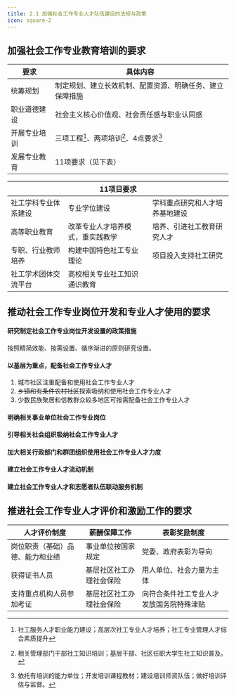 ```yaml
---
title: 2.1 加强社会工作专业人才队伍建设的法规与政策
icon: square-2
---
```


## 加强社会工作专业教育培训的要求

| 要求         | 具体内容                                                 |
| ------------ | -------------------------------------------------------- |
| 统筹规划     | 制定规划、建立长效机制、配置资源、明确任务、建立保障措施 |
| 职业道德建设 | 社会主义核心价值观、社会责任感与职业认同感               |
| 开展专业培训 | 三项工程[^1]、两项培训[^2]、4点要求[^3]                  |
| 发展专业教育 | 11项要求（见下表）                                       |

<table>
    <thead>
        <th colspan="3">11项目要求</th>
    </thead>
    <tbody>
        <tr>
            <td>社工学科专业体系建设</td>
            <td>专业学位建设</td>
            <td>学科重点研究和人才培养基地建设</td>
        </tr>
        <tr>
        	<td>高等职业教育</td>
            <td>改革专业人才培养模式，重实践教学</td>
            <td>培养、引进社工教育研究人才</td>
        </tr>
        <tr>
        	<td>专职、行业教师培养</td>
            <td>构建中国特色社工专业理论</td>
            <td>项目投入支持社工研究</td>
        </tr>
        <tr>
        	<td>社工学术团体交流平台</td>
            <td>高校相关专业社工知识通识教育</td>
            <td></td>
        </tr>
    </tbody>
</table>

## 推动社会工作专业岗位开发和专业人才使用的要求

#### 研究制定社会工作专业岗位开发设置的政策措施

按照精简效能、按需设置、循序渐进的原则研究设置。

#### 以基层为重点，配备社会工作专业人才

1. 城市社区注重配备和使用社会工作专业人才
2. ~~乡镇和有条件农村社区~~探索吸纳和使用社会工作专业人才
3. 少数民族聚居和信教群众较多地区可按需配备社会工作专业人才

#### 明确相关事业单位社会工作专业岗位

#### 引导相关社会组织吸纳社会工作专业人才

#### 加大相关行政部门和群团组织使用社会工作专业人才力度

#### 建立社会工作专业人才流动机制

#### 建立社会工作专业人才和志愿者队伍联动服务机制

## 推进社会工作专业人才评价和激励工作的要求

| 人才评价制度                     | 薪酬保障工作             | 表彰奖励制度                             |
| -------------------------------- | ------------------------ | ---------------------------------------- |
| 岗位职责（基础）品德、能力和业绩 | 事业单位按国家规定       | 党委、政府表彰为导向                     |
| 获得证书人员                     | 基层社区社工办理社会保险 | 用人单位、社会力量为主体                 |
| 支持重点机构人员参加考证         | 基层社区社工办理社会保险 | 向符合条件社工专业人才发放国务院特殊津贴 |

[^1]:社工服务人才职业能力建设；高层次社工专业人才培养；社工专业管理人才综合素质提升
[^2]:相关管理部门干部社工知识培训；基层干部、社区任职大学生社工知识普及。
[^3]:依托有培训的能力单位；开发培训课程教材；建设培训师资队伍；做好培训评估与监督。